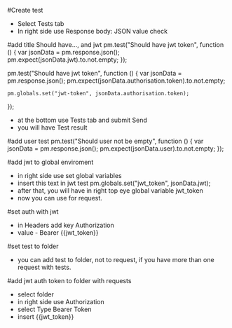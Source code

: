 #Create test
- Select Tests tab
- In right side use Response body: JSON value check

#add title Should have..., and jwt
pm.test("Should have jwt token", function () {
    var jsonData = pm.response.json();
    pm.expect(jsonData.jwt).to.not.empty;
});

pm.test("Should have jwt token", function () {
    var jsonData = pm.response.json();
    pm.expect(jsonData.authorisation.token).to.not.empty;

    pm.globals.set("jwt-token", jsonData.authorisation.token);
});

- at the bottom use Tests tab and submit Send
- you will have Test result

#add user test
pm.test("Should user not be empty", function () {
    var jsonData = pm.response.json();
    pm.expect(jsonData.user).to.not.empty;
});

#add jwt to global enviroment
- in right side use set global variables
- insert this text in jwt test
 pm.globals.set("jwt_token", jsonData.jwt);
- after that, you will have in right top eye global variable jwt_token
- now you can use for request.

#set auth with jwt
- in Headers add key Authorization
- value - Bearer {{jwt_token}}

#set test to folder
- you can add test to folder, not to request, if you have more than one request with tests.

#add jwt auth token to folder with requests
- select folder
- in right side use Authorization
- select Type Bearer Token
- insert {{jwt_token}}


